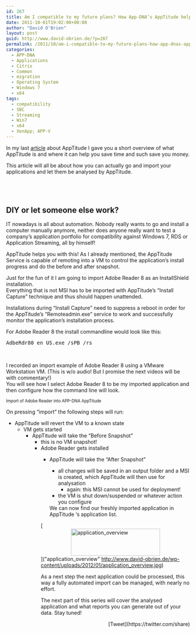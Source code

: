 ```yaml
---
id: 267
title: Am I compatible to my future plans? How App-DNA’s AppTitude helps along the way… (part 2)
date: 2011-10-01T19:02:00+00:00
author: "David O'Brien"
layout: post
guid: http://www.david-obrien.de/?p=267
permalink: /2011/10/am-i-compatible-to-my-future-plans-how-app-dnas-apptitude-helps-along-the-way-part-2/
categories:
  - APP-DNA
  - Applications
  - Citrix
  - Common
  - migration
  - Operating System
  - Windows 7
  - x64
tags:
  - compatibility
  - SBC
  - Streaming
  - Win7
  - x64
  - XenApp; APP-V
---
```

In my last [article](http://www.sepago.de/d/david/2011/09/20/am-i-compatible-to-my-future-plans) about AppTitude I gave you a short overview of what AppTitude is and where it can help you save time and such save you money.

This article will all be about how you can actually go and import your applications and let them be analysed by AppTitude.

## &nbsp;

## DIY or let someone else work?

IT nowadays is all about automation. Nobody really wants to go and install a computer manually anymore, neither does anyone really want to test a company’s application portfolio for compatibility against Windows 7, RDS or Application Streaming, all by himself!

AppTitude helps you with this! As I already mentioned, the AppTitude Service is capable of remoting into a VM to control the application’s install progress and do the before and after snapshot.

Just for the fun of it I am going to import Adobe Reader 8 as an InstallShield installation.  
Everything that is not MSI has to be imported with AppTitude’s “Install Capture” technique and thus should happen unattended.

Installations during “Install Capture” need to suppress a reboot in order for the AppTitude’s “Remoteadmin.exe” service to work and successfully monitor the application’s installation process.

For Adobe Reader 8 the install commandline would look like this:

<div class="csharpcode">
  <pre class="alt">AdbeRdr80_en_US.exe /sPB /rs</pre>
</div>

&nbsp;

I recorded an import example of Adobe Reader 8 using a VMware Workstation VM. (This is w/o audio! But I promise the next videos will be with commentary!)  
You will see how I select Adobe Reader 8 to be my imported application and then configure how the command line will look.

<div style="padding-bottom: 0px; margin: 0px; padding-left: 0px; padding-right: 0px; display: inline; float: none; padding-top: 0px" id="scid:5737277B-5D6D-4f48-ABFC-DD9C333F4C5D:01115bf0-9d67-4e99-9b6d-b49ed8c03eeb" class="wlWriterEditableSmartContent">
  <div>
  </div>
  
  <div style="width:448px;clear:both;font-size:.8em">
    Import of Adobe Reader into APP-DNA AppTitude
  </div>
</div>

On pressing “import” the following steps will run:

  * AppTitude will revert the VM to a known state 
      * VM gets started 
          * AppTitude will take the “Before Snapshot” 
              * this is no VM snapshot!
              * Adobe Reader gets installed 
                  * AppTitude will take the “After Snapshot” 
                      * all changes will be saved in an output folder and a MSI is created, which AppTitude will then use for analysation 
                          * again: this MSI cannot be used for deployment!
                      * the VM is shut down/suspended or whatever action you configure</ul> 
                    We can now find our freshly imported application in AppTitude ‘s application list.
                    
                    [<img style="background-image: none; border-right-width: 0px; padding-left: 0px; padding-right: 0px; display: block; float: none; border-top-width: 0px; border-bottom-width: 0px; margin-left: auto; border-left-width: 0px; margin-right: auto; padding-top: 0px" title="application_overview" border="0" alt="application_overview" src="http://www.david-obrien.de/wp-content/uploads/2012/01/application_overview_thumb.jpg" width="244" height="74" />]("application_overview" http://www.david-obrien.de/wp-content/uploads/2012/01/application_overview.jpg)
                    
                    As a next step the next application could be processed, this way a fully automated import can be managed, with nearly no effort.
                    
                    The next part of this series will cover the analysed application and what reports you can generate out of your data. Stay tuned!
                    
                    <div style="float: right; margin-left: 10px;">
                      [Tweet](https://twitter.com/share)
                    </div>

